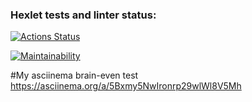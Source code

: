 ### Hexlet tests and linter status:
[![Actions Status](https://github.com/AndrewNikitin127/frontend-project-44/workflows/hexlet-check/badge.svg)](https://github.com/AndrewNikitin127/frontend-project-44/actions)

[![Maintainability](https://api.codeclimate.com/v1/badges/9f20800b12e821b10a72/maintainability)](https://codeclimate.com/github/AndrewNikitin127/frontend-project-44/maintainability)

#My asciinema brain-even test
https://asciinema.org/a/5Bxmy5NwIronrp29wlWl8V5Mh
